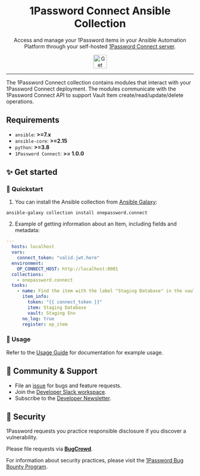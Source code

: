 <img alt="" role="img" src="https://blog.1password.com/posts/2021/secrets-automation-launch/header.svg"/>

<div align="center">
  <h1>1Password Connect Ansible Collection</h1>
  <p>Access and manage your 1Password items in your Ansible Automation Platform through your self-hosted <a href="https://developer.1password.com/docs/connect">1Password Connect server</a>.</p>
  <a href="https://github.com/1Password/ansible-onepasswordconnect-collection#-get-started">
    <img alt="Get started" src="https://user-images.githubusercontent.com/45081667/226940040-16d3684b-60f4-4d95-adb2-5757a8f1bc15.png" height="37"/>
  </a>
</div>

---

The 1Password Connect collection contains modules that interact with your 1Password Connect deployment. The modules communicate with the 1Password Connect API to support Vault Item create/read/update/delete operations.

## Requirements
- `ansible`: **>=7.x**
- `ansible-core`: **>=2.15**
- `python`: **>=3.8**
- `1Password Connect`: **>= 1.0.0**


## ✨ Get started

### 🚀 Quickstart
1. You can install the Ansible collection from [Ansible Galaxy](https://galaxy.ansible.com/onepassword/connect):

```
ansible-galaxy collection install onepassword.connect
```

2. Example of getting information about an Item, including fields and metadata: 

```yaml
--- 
  hosts: localhost
  vars:
    connect_token: "valid.jwt.here"
  environment:
    OP_CONNECT_HOST: http://localhost:8001
  collections:
    - onepassword.connect
  tasks:
    - name: Find the item with the label "Staging Database" in the vault "Staging Env"
      item_info:
        token: "{{ connect_token }}"
        item: Staging Database
        vault: Staging Env
      no_log: true
      register: op_item
```


### 📄 Usage
Refer to the [Usage Guide](USAGEGUIDE.md) for documentation for example usage.

## 💙 Community & Support

- File an [issue](https://github.com/1Password/ansible-onepasswordconnect-collection/issues) for bugs and feature requests.
- Join the [Developer Slack workspace](https://join.slack.com/t/1password-devs/shared_invite/zt-1halo11ps-6o9pEv96xZ3LtX_VE0fJQA).
- Subscribe to the [Developer Newsletter](https://1password.com/dev-subscribe/).

## 🔐 Security

1Password requests you practice responsible disclosure if you discover a vulnerability.

Please file requests via [**BugCrowd**](https://bugcrowd.com/agilebits).

For information about security practices, please visit the [1Password Bug Bounty Program](https://bugcrowd.com/agilebits).

